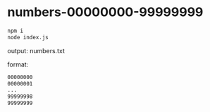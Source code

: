 # numbers-00000000-99999999

```sh
npm i
node index.js
```

output: numbers.txt

format: 

```sh
00000000
00000001
...
99999998
99999999
```
